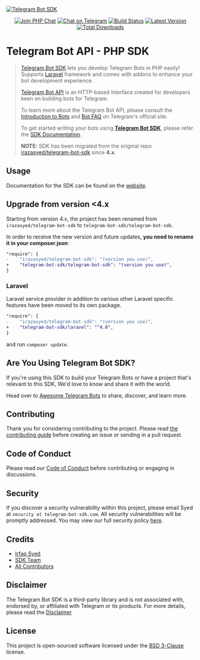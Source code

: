 [![Telegram Bot SDK][img-hero]][link-repo]

<p align="center">
<a href="https://phpchat.co"><img src="https://img.shields.io/badge/Slack-PHP%20Chat-5c6aaa.svg?logo=slack&labelColor=4A154B&style=for-the-badge" alt="Join PHP Chat"/></a>
<a href="https://t.me/PHPChatCo"><img src="https://img.shields.io/badge/Chat-on%20Telegram-2CA5E0.svg?logo=telegram&style=for-the-badge" alt="Chat on Telegram"/></a>
<a href="https://github.com/telegram-bot-sdk/telegram-bot-sdk/actions"><img src="https://img.shields.io/github/actions/workflow/status/telegram-bot-sdk/telegram-bot-sdk/ci.yml?style=for-the-badge" alt="Build Status"/></a>
<a href="https://github.com/telegram-bot-sdk/telegram-bot-sdk/releases"><img src="https://img.shields.io/github/release/telegram-bot-sdk/telegram-bot-sdk.svg?style=for-the-badge" alt="Latest Version"/></a>
<a href="https://packagist.org/packages/telegram-bot-sdk/telegram-bot-sdk"><img src="https://img.shields.io/packagist/dt/telegram-bot-sdk/telegram-bot-sdk.svg?style=for-the-badge" alt="Total Downloads"/></a>
</p>

# Telegram Bot API - PHP SDK

> [Telegram Bot SDK][link-site] lets you develop Telegram Bots in PHP easily! Supports [Laravel][link-laravel-package] framework and comes with addons to enhance your bot development experience.
>
> [Telegram Bot API][link-telegram-bot-api] is an HTTP-based interface created for developers keen on building bots for Telegram.
>
> To learn more about the Telegram Bot API, please consult the [Introduction to Bots][link-telegram-bot-api] and [Bot FAQ](https://core.telegram.org/bots/faq) on Telegram's official site.
>
> To get started writing your bots using **[Telegram Bot SDK][link-site]**, please refer the [SDK Documentation][link-docs].
>
> **NOTE:** SDK has been migrated from the original repo [irazasyed/telegram-bot-sdk][link-old-repo] since **4.x**.

## Usage

Documentation for the SDK can be found on the [website][link-docs].

## Upgrade from version <4.x

Starting from version 4.x, the project has been renamed from `irazasyed/telegram-bot-sdk` to `telegram-bot-sdk/telegram-bot-sdk`.

In order to receive the new version and future updates, **you need to rename it in your composer.json**:

```diff
"require": {
-    "irazasyed/telegram-bot-sdk": "(version you use)",
+    "telegram-bot-sdk/telegram-bot-sdk": "(version you use)",
}
```

### Laravel

Laravel service provider in addition to various other Laravel specific features have been moved to its own package.

```diff
"require": {
-    "irazasyed/telegram-bot-sdk": "(version you use)",
+    "telegram-bot-sdk/laravel": "^4.0",
}
```

and run `composer update`.

## Are You Using Telegram Bot SDK?

If you're using this SDK to build your Telegram Bots or have a project that's relevant to this SDK, We'd love to know and share it with the world.

Head over to [Awesome Telegram Bots][link-awesome-telegram-bots] to share, discover, and learn more.

## Contributing

Thank you for considering contributing to the project. Please read [the contributing guide][link-contributing] before creating an issue or sending in a pull request.

## Code of Conduct

Please read our [Code of Conduct][link-code-of-conduct] before contributing or engaging in discussions.

## Security

If you discover a security vulnerability within this project, please email Syed at `security at telegram-bot-sdk.com`. All security vulnerabilities will be promptly addressed. You may view our full security policy [here][link-security-policy].

## Credits

- [Irfaq Syed][link-author]
- [SDK Team][link-team]
- [All Contributors][link-contributors]

## Disclaimer

The Telegram Bot SDK is a third-party library and is not associated with, endorsed by, or affiliated with Telegram or its products. For more details, please read the [Disclaimer][link-disclaimer]

## License

This project is open-sourced software licensed under the [BSD 3-Clause][link-license] license.

[img-hero]: https://user-images.githubusercontent.com/1915268/75023827-7879f780-54be-11ea-98c1-436a14e7e633.png

[link-author]: https://github.com/irazasyed
[link-site]: https://telegram-bot-sdk.com
[link-docs]: https://telegram-bot-sdk.com/docs/
[link-repo]: https://github.com/telegram-bot-sdk/telegram-bot-sdk
[link-old-repo]: https://github.com/irazasyed/telegram-bot-sdk
[link-laravel-package]: https://github.com/telegram-bot-sdk/laravel
[link-team]: https://github.com/orgs/telegram-bot-sdk/people
[link-contributors]: https://github.com/telegram-bot-sdk/telegram-bot-sdk/contributors
[link-license]: https://github.com/telegram-bot-sdk/telegram-bot-sdk/blob/master/LICENSE.md
[link-contributing]: https://telegram-bot-sdk.com/community/contributing
[link-code-of-conduct]: https://telegram-bot-sdk.com/community/code-of-conduct
[link-security-policy]: https://github.com/telegram-bot-sdk/telegram-bot-sdk/security/policy
[link-awesome-telegram-bots]: https://github.com/telegram-bot-sdk/awesome-telegram-bots
[link-telegram-bot-api]: https://core.telegram.org/bots
[link-disclaimer]: https://telegram-bot-sdk.com/license/#disclaimer
